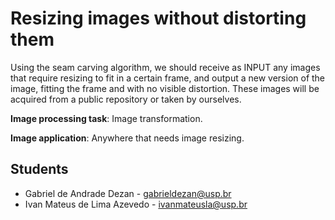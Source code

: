 # Resizing images without distorting them

Using the seam carving algorithm, we should receive as INPUT any images that require resizing to fit in a certain frame, and output a new version of the image, fitting the frame and with no visible distortion. These images will be acquired from a public repository or taken by ourselves.

**Image processing task**: Image transformation.

**Image application**: Anywhere that needs image resizing.

## Students

* Gabriel de Andrade Dezan - gabrieldezan@usp.br
* Ivan Mateus de Lima Azevedo - ivanmateusla@usp.br
